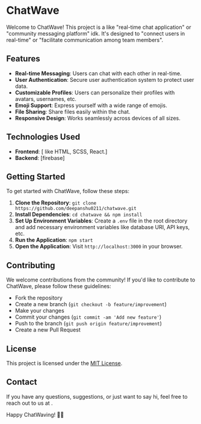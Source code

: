 # ChatWave

Welcome to ChatWave! This project is a  like "real-time chat application" or "community messaging platform" idk. It's designed to  "connect users in real-time" or "facilitate communication among team members".

## Features

- **Real-time Messaging**: Users can chat with each other in real-time.
- **User Authentication**: Secure user authentication system to protect user data.
- **Customizable Profiles**: Users can personalize their profiles with avatars, usernames, etc.
- **Emoji Support**: Express yourself with a wide range of emojis.
- **File Sharing**: Share files easily within the chat.
- **Responsive Design**: Works seamlessly across devices of all sizes.

## Technologies Used

- **Frontend**: [ like HTML, SCSS, React.]
- **Backend**: [firebase]


## Getting Started

To get started with ChatWave, follow these steps:

1. **Clone the Repository**: `git clone https://github.com/deepanshu0211/chatwave.git`
2. **Install Dependencies**: `cd chatwave && npm install`
3. **Set Up Environment Variables**: Create a `.env` file in the root directory and add necessary environment variables like database URI, API keys, etc.
4. **Run the Application**: `npm start`
5. **Open the Application**: Visit `http://localhost:3000` in your browser.

## Contributing

We welcome contributions from the community! If you'd like to contribute to ChatWave, please follow these guidelines:

- Fork the repository
- Create a new branch (`git checkout -b feature/improvement`)
- Make your changes
- Commit your changes (`git commit -am 'Add new feature'`)
- Push to the branch (`git push origin feature/improvement`)
- Create a new Pull Request

## License

This project is licensed under the [MIT License](LICENSE).


## Contact

If you have any questions, suggestions, or just want to say hi, feel free to reach out to us at .

Happy ChatWaving! 🌊👋
